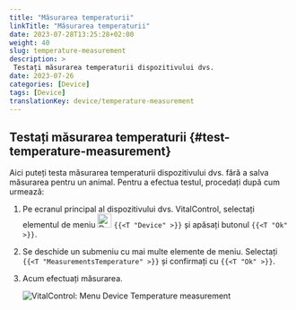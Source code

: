 ```yaml
---
title: "Măsurarea temperaturii"
linkTitle: "Măsurarea temperaturii"
date: 2023-07-28T13:25:28+02:00
weight: 40
slug: temperature-measurement
description: >
 Testați măsurarea temperaturii dispozitivului dvs.
date: 2023-07-26
categories: [Device]
tags: [Device]
translationKey: device/temperature-measurement
---
```

## Testați măsurarea temperaturii {#test-temperature-measurement}

Aici puteți testa măsurarea temperaturii dispozitivului dvs. fără a salva măsurarea pentru un animal. Pentru a efectua testul, procedați după cum urmează:

1. Pe ecranul principal al dispozitivului dvs. VitalControl, selectați elementul de meniu <img src="/icons/device.svg" width="25" align="bottom" alt="Device" /> `{{<T "Device" >}}` și apăsați butonul `{{<T "Ok" >}}`.

2. Se deschide un submeniu cu mai multe elemente de meniu. Selectați `{{<T "MeasurementsTemperature" >}}` și confirmați cu `{{<T "Ok" >}}`.

3. Acum efectuați măsurarea.

   ![VitalControl: Menu Device Temperature measurement](../images/temperature.png "Testați măsurarea temperaturii")

